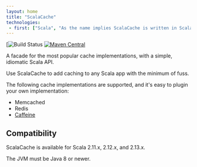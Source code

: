 ```yaml
---
layout: home
title: "ScalaCache"
technologies:
 - first: ["Scala", "As the name implies ScalaCache is written in Scala."]
---
```


[![Build Status](https://github.com/cb372/scalacache/workflows/Continuous%20Integration/badge.svg) [![Maven Central](https://img.shields.io/maven-central/v/com.github.cb372/scalacache-core_2.12.svg)](http://search.maven.org/#search%7Cga%7C1%7Cscalacache)

A facade for the most popular cache implementations, with a simple, idiomatic Scala API.

Use ScalaCache to add caching to any Scala app with the minimum of fuss.

The following cache implementations are supported, and it's easy to plugin your own implementation:
* Memcached
* Redis
* [Caffeine](https://github.com/ben-manes/caffeine)

## Compatibility

ScalaCache is available for Scala 2.11.x, 2.12.x, and 2.13.x.

The JVM must be Java 8 or newer.
